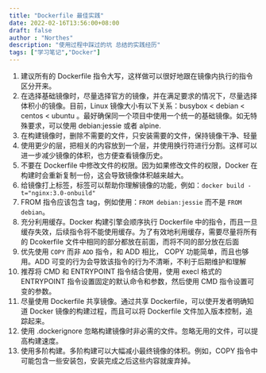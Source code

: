 ```yaml
---
title: "Dockerfile 最佳实践"
date: 2022-02-16T13:56:00+08:00
draft: false
author : "Northes"
description: "使用过程中踩过的坑 总结的实践经历"
tags: ["学习笔记","Docker"]
---
```




1. 建议所有的 Dockerfile 指令大写，这样做可以很好地跟在镜像内执行的指令区分开来。
2. 在选择基础镜像时，尽量选择官方的镜像，并在满足要求的情况下，尽量选择体积小的镜像。目前，Linux 镜像大小有以下关系：busybox < debian < centos < ubuntu 。最好确保同一个项目中使用一个统一的基础镜像。如无特殊要求，可以使用 debian:jessie 或者 alpine.
3. 在构建镜像时，删除不需要的文件，只安装需要的文件，保持镜像干净、轻量
4. 使用更少的层，把相关的内容放到一个层，并使用换行符进行分割。这样可以进一步减少镜像的体积，也方便查看镜像历史。
5. 不要在 Dockerfile 中修改文件的权限。因为如果修改文件的权限，Docker 在构建时会重新复制一份，这会导致镜像体积越来越大。
6. 给镜像打上标签，标签可以帮助你理解镜像的功能，例如：`docker build -t="nginx:3.0-onbuild"`
7. FROM 指令应该包含 tag，例如使用：`FROM debian:jessie` 而不是 `FROM debian`。
8. 充分利用缓存。Docker 构建引擎会顺序执行 Dockerfile 中的指令，而且一旦缓存失效，后续指令将不能使用缓存。为了有效地利用缓存，需要尽量将所有的 Dcokerfile 文件中相同的部分都放在前面，而将不同的部分放在后面
9. 优先使用 `COPY` 而非 `ADD` 指令，和 ADD 相比， COPY 功能简单，而且也够用。ADD 可变的行为会导致该指令的行为不清晰，不利于后期维护和理解
10. 推荐将 CMD 和 ENTRYPOINT 指令结合使用，使用 execl 格式的 ENTRYPOINT 指令设置固定的默认命令和参数，然后使用 CMD 指令设置可变的参数。
11. 尽量使用 Dockerfile 共享镜像。通过共享 Dockerfile，可以使开发者明确知道 Docker 镜像的构建过程，而且可以将 Dockerfile 文件加入版本控制，追踪起来。
12. 使用 .dockerignore 忽略构建镜像时非必需的文件。忽略无用的文件，可以提高构建速度。
13. 使用多阶构建。多阶构建可以大幅减小最终镜像的体积。例如，COPY 指令中可能包含一些安装包，安装完成之后这些内容就废弃掉。